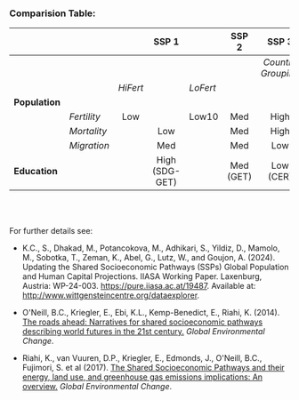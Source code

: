 ### Comparision Table:

|                |             |          |   **SSP 1**    |          | **SSP 2** |     **SSP 3**      |          |  **SSP 4**  |          |          |   **SSP 5**    |          |
|:-----|:-----|:----:|:----:|------|:----:|:----:|:----:|:----:|:----:|:----:|:----:|:----:|
|                |             |          |                |          |           | *Country Grouping* |          |             |          |          |                |          |
|                |             | *HiFert* |                | *LoFert* |           |                    | *HiFert* |             | *LoFert* | *HiFert* |                | *LoFert* |
| **Population** |             |          |                |          |           |                    |          |             |          |          |                |          |
|                | *Fertility* |   Low    |                | Low10    |    Med    |        High        |   High   |             |   Low    |   Low    |                |  Low10   |
|                | *Mortality* |          |      Low       |          |    Med    |        High        |   High   |             |   Med    |          |      Low       |          |
|                | *Migration* |          |      Med       |          |    Med    |        Low         |          |     Med     |          |          |      High      |          |
| **Education**  |             |          | High (SDG-GET) |          | Med (GET) |     Low (CER)      |          | CER-10%/GET |          |          | High (SDG-GET) |          |

<br>
<br>

For further details see:

* K.C., S., Dhakad, M., Potancokova, M., Adhikari, S., Yildiz, D., Mamolo, M., Sobotka, T., Zeman, K., Abel, G., Lutz, W., and Goujon, A. (2024). Updating the Shared Socioeconomic Pathways (SSPs) Global Population and Human Capital Projections. IIASA Working Paper. Laxenburg, Austria: WP-24-003. https://pure.iiasa.ac.at/19487. Available at: <http://www.wittgensteincentre.org/dataexplorer>. 

* O'Neill, B.C., Kriegler, E., Ebi, K.L., Kemp-Benedict, E., Riahi, K. (2014). <a href="https://www.sciencedirect.com/science/article/pii/S0959378015000060" target="_blank">The roads ahead: Narratives for shared socioeconomic pathways describing world futures in the 21st century.</a> *Global Environmental Change*.

* Riahi, K., van Vuuren, D.P., Kriegler, E., Edmonds, J., O'Neill, B.C., Fujimori, S. et al (2017). <a href="https://www.sciencedirect.com/science/article/pii/S0959378016300681" target="_blank">The Shared Socioeconomic Pathways and their energy, land use, and greenhouse gas emissions implications: An overview.</a> *Global Environmental Change*.
